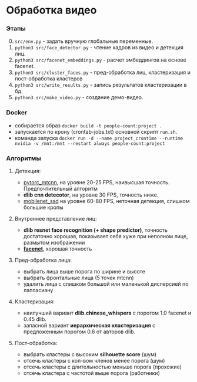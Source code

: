 # Обработка видео

### Этапы

0. ``src/env.py`` - задать вручную глобальные переменные.
1. ``python3 src/face_detector.py`` - чтение кадров из видео и детекция лиц. 
2. ``python3 src/facenet_embeddings.py`` - расчет эмбеддингов на основе facenet.
3. ``python3 src/cluster_faces.py`` - пред-обработка лиц, кластеризация и 
пост-обработка кластеров
4. ``python3 src/write_results.py`` - запись результатов кластеризации в бд.
5. ``python3 src/make_video.py`` - создание демо-видео.

### Docker

- собирается образ ``docker build -t people-count:project .``
- запускается по крону (crontab-jobs.txt) основной скрипт ``run.sh``.
- команда запуска ``docker run -d --name project_crontime --runtime nvidia
    -v /mnt:/mnt --restart always people-count:project``

### Алгоритмы

1. Детекция:
    - [pytorc_mtcnn](https://github.com/Seanlinx/mtcnn), на уровне 20-25 FPS,
    наивысшая точность. Предпочтительный алгоритм
    - **dlib cnn detecotor**, на уровне 30 FPS, точность ниже.
    - [mobilenet_ssd](https://github.com/yeephycho/tensorflow-face-detection)
    на уровне 60-80 FPS, неточная детекция, слишком большие кропы

2. Внутреннее представление лиц:
    - **dlib resnet face recognition (+ shape predictor)**, точность достаточно
    хорошая, показывает себя хуже при неполном лице, размытом изображении
    - **[facenet](https://github.com/davidsandberg/facenet)**, хорошая точность
    
3. Пред-обработка лица:
    - выбрать лица выше порога по ширине и высоте
    - выбрать фронтальные лица (5 точек mtcnn)
    - удалить лица с слишком большой или маленькой дисперсией по лапласиану

4. Кластеризация:
    - наилучший вариант **dlib.chinese_whispers** с порогом 1.0 facenet и 0.45 dlib.
    - запасной вариант **иерархическая кластеризация** с предложенным порогом
    0.6 от авторов dlib.
    
5. Пост-обработка:
    - выбрать кластеры с высоким **silhouette score** (шум)
    - отсечь кластеры с кол-вом членов менее порога (шум)
    - отсечь кластеры с длительностью  меньше порога (прохожие)
    - отсечь кластера с частотой выше порога (работники)